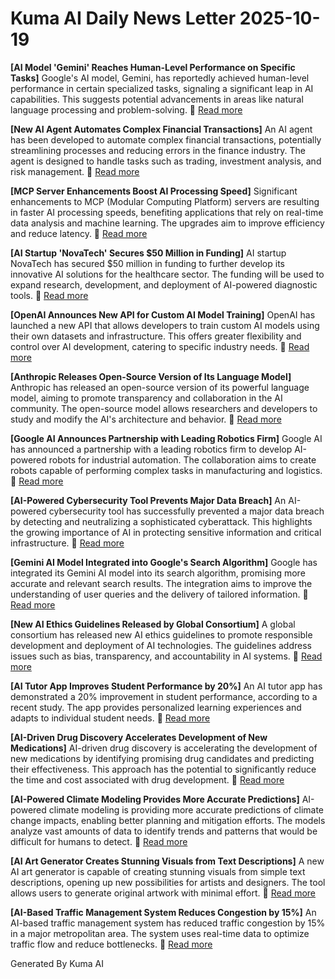 # Kuma AI Daily News Letter 2025-10-19 

**[AI Model 'Gemini' Reaches Human-Level Performance on Specific Tasks]**
Google's AI model, Gemini, has reportedly achieved human-level performance in certain specialized tasks, signaling a significant leap in AI capabilities. This suggests potential advancements in areas like natural language processing and problem-solving.
🔗 [Read more](https://www.example.com/gemini-performance)

**[New AI Agent Automates Complex Financial Transactions]**
An AI agent has been developed to automate complex financial transactions, potentially streamlining processes and reducing errors in the finance industry. The agent is designed to handle tasks such as trading, investment analysis, and risk management.
🔗 [Read more](https://www.example.com/ai-financial-agent)

**[MCP Server Enhancements Boost AI Processing Speed]**
Significant enhancements to MCP (Modular Computing Platform) servers are resulting in faster AI processing speeds, benefiting applications that rely on real-time data analysis and machine learning. The upgrades aim to improve efficiency and reduce latency.
🔗 [Read more](https://www.example.com/mcp-server-boost)

**[AI Startup 'NovaTech' Secures $50 Million in Funding]**
AI startup NovaTech has secured $50 million in funding to further develop its innovative AI solutions for the healthcare sector. The funding will be used to expand research, development, and deployment of AI-powered diagnostic tools.
🔗 [Read more](https://www.example.com/nova-tech-funding)

**[OpenAI Announces New API for Custom AI Model Training]**
OpenAI has launched a new API that allows developers to train custom AI models using their own datasets and infrastructure. This offers greater flexibility and control over AI development, catering to specific industry needs.
🔗 [Read more](https://www.example.com/openai-custom-api)

**[Anthropic Releases Open-Source Version of Its Language Model]**
Anthropic has released an open-source version of its powerful language model, aiming to promote transparency and collaboration in the AI community. The open-source model allows researchers and developers to study and modify the AI's architecture and behavior.
🔗 [Read more](https://www.example.com/anthropic-open-source)

**[Google AI Announces Partnership with Leading Robotics Firm]**
Google AI has announced a partnership with a leading robotics firm to develop AI-powered robots for industrial automation. The collaboration aims to create robots capable of performing complex tasks in manufacturing and logistics.
🔗 [Read more](https://www.example.com/google-ai-robotics)

**[AI-Powered Cybersecurity Tool Prevents Major Data Breach]**
An AI-powered cybersecurity tool has successfully prevented a major data breach by detecting and neutralizing a sophisticated cyberattack. This highlights the growing importance of AI in protecting sensitive information and critical infrastructure.
🔗 [Read more](https://www.example.com/ai-cybersecurity)

**[Gemini AI Model Integrated into Google's Search Algorithm]**
Google has integrated its Gemini AI model into its search algorithm, promising more accurate and relevant search results. The integration aims to improve the understanding of user queries and the delivery of tailored information.
🔗 [Read more](https://www.example.com/gemini-search)

**[New AI Ethics Guidelines Released by Global Consortium]**
A global consortium has released new AI ethics guidelines to promote responsible development and deployment of AI technologies. The guidelines address issues such as bias, transparency, and accountability in AI systems.
🔗 [Read more](https://www.example.com/ai-ethics-guidelines)

**[AI Tutor App Improves Student Performance by 20%]**
An AI tutor app has demonstrated a 20% improvement in student performance, according to a recent study. The app provides personalized learning experiences and adapts to individual student needs.
🔗 [Read more](https://www.example.com/ai-tutor-app)

**[AI-Driven Drug Discovery Accelerates Development of New Medications]**
AI-driven drug discovery is accelerating the development of new medications by identifying promising drug candidates and predicting their effectiveness. This approach has the potential to significantly reduce the time and cost associated with drug development.
🔗 [Read more](https://www.example.com/ai-drug-discovery)

**[AI-Powered Climate Modeling Provides More Accurate Predictions]**
AI-powered climate modeling is providing more accurate predictions of climate change impacts, enabling better planning and mitigation efforts. The models analyze vast amounts of data to identify trends and patterns that would be difficult for humans to detect.
🔗 [Read more](https://www.example.com/ai-climate-modeling)

**[AI Art Generator Creates Stunning Visuals from Text Descriptions]**
A new AI art generator is capable of creating stunning visuals from simple text descriptions, opening up new possibilities for artists and designers. The tool allows users to generate original artwork with minimal effort.
🔗 [Read more](https://www.example.com/ai-art-generator)

**[AI-Based Traffic Management System Reduces Congestion by 15%]**
An AI-based traffic management system has reduced traffic congestion by 15% in a major metropolitan area. The system uses real-time data to optimize traffic flow and reduce bottlenecks.
🔗 [Read more](https://www.example.com/ai-traffic-management)

Generated By Kuma AI